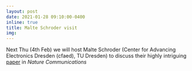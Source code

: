 ```yaml
---
layout: post
date: 2021-01-28 09:10:00-0400
inline: true
title: Malte Schroder visit
img:
---
```


Next Thu (4th Feb) we will host Malte Schroder (Center for Advancing Electronics Dresden (cfaed), TU Dresden) to discuss their highly intriguing [paper](https://doi.org/10.1038/s41467-020-18370-3) in _Nature Communications_
